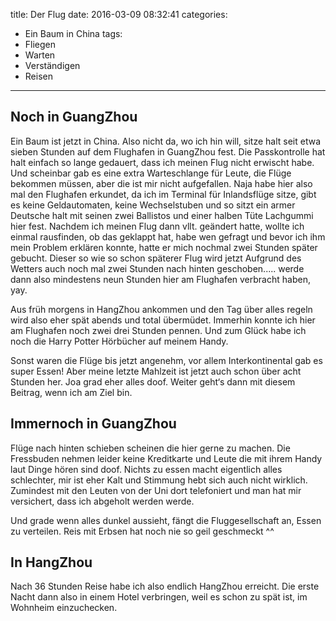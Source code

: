 title: Der Flug
date: 2016-03-09 08:32:41
categories:
  - Ein Baum in China
tags:
  - Fliegen
  - Warten
  - Verständigen
  - Reisen
---

## Noch in GuangZhou
Ein Baum ist jetzt in China. Also nicht da, wo ich hin will, sitze halt seit etwa sieben Stunden auf dem Flughafen in GuangZhou fest. Die Passkontrolle hat halt einfach so lange gedauert, dass ich meinen Flug nicht erwischt habe. Und scheinbar gab es eine extra Warteschlange für Leute, die Flüge bekommen müssen, aber die ist mir nicht aufgefallen. Naja habe hier also mal den Flughafen erkundet, da ich im Terminal für Inlandsflüge sitze, gibt es keine Geldautomaten, keine Wechselstuben und so sitzt ein armer Deutsche halt mit seinen zwei Ballistos und einer halben Tüte Lachgummi hier fest. Nachdem ich meinen Flug dann vllt. geändert hatte, wollte ich einmal rausfinden, ob das geklappt hat, habe wen gefragt und bevor ich ihm mein Problem erklären konnte, hatte er mich nochmal zwei Stunden später gebucht. Dieser so wie so schon späterer Flug wird jetzt Aufgrund des Wetters auch noch mal zwei Stunden nach hinten geschoben..... werde dann also mindestens neun Stunden hier am Flughafen verbracht haben, yay.

<!-- more -->

Aus früh morgens in HangZhou ankommen und den Tag über alles regeln wird also eher spät abends und total übermüdet. Immerhin konnte ich hier am Flughafen noch zwei drei Stunden pennen. Und zum Glück habe ich noch die Harry Potter Hörbücher auf meinem Handy.

Sonst waren die Flüge bis jetzt angenehm, vor allem Interkontinental gab es super Essen! Aber meine letzte Mahlzeit ist jetzt auch schon über acht Stunden her. Joa grad eher alles doof. Weiter geht‘s dann mit diesem Beitrag, wenn ich am Ziel bin.

## Immernoch in GuangZhou
Flüge nach hinten schieben scheinen die hier gerne zu machen. Die Fressbuden nehmen leider keine Kreditkarte und Leute die mit ihrem Handy laut Dinge hören sind doof. Nichts zu essen macht eigentlich alles schlechter, mir ist eher Kalt und Stimmung hebt sich auch nicht wirklich. Zumindest mit den Leuten von der Uni dort telefoniert und man hat mir versichert, dass ich abgeholt werden werde.

Und grade wenn alles dunkel aussieht, fängt die Fluggesellschaft an, Essen zu verteilen. Reis mit Erbsen hat noch nie so geil geschmeckt ^^

## In HangZhou
Nach 36 Stunden Reise habe ich also endlich HangZhou erreicht. Die erste Nacht dann also in einem Hotel verbringen, weil es schon zu spät ist, im Wohnheim einzuchecken.
